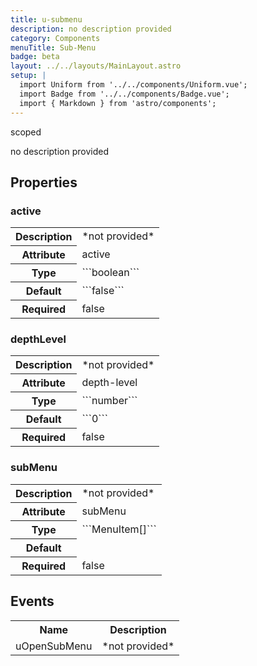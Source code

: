 ```yaml
---
title: u-submenu
description: no description provided
category: Components
menuTitle: Sub-Menu
badge: beta
layout: ../../layouts/MainLayout.astro
setup: |
  import Uniform from '../../components/Uniform.vue';
  import Badge from '../../components/Badge.vue';
  import { Markdown } from 'astro/components';
---
```


<Badge> scoped </Badge>

no description provided

## Properties

### active

<table>
<tr><th>Description</th><td><Markdown>*not provided*</Markdown></td></tr>
<tr><th>Attribute</th><td><Markdown>active</Markdown></td></tr>
<tr><th>Type</th><td><Markdown>```boolean```</Markdown></td></tr>
<tr><th>Default</th><td><Markdown>```false```</Markdown></td></tr>
<tr><th>Required</th><td><Markdown>false</Markdown></td></tr>
</table>

### depthLevel

<table>
<tr><th>Description</th><td><Markdown>*not provided*</Markdown></td></tr>
<tr><th>Attribute</th><td><Markdown>depth-level</Markdown></td></tr>
<tr><th>Type</th><td><Markdown>```number```</Markdown></td></tr>
<tr><th>Default</th><td><Markdown>```0```</Markdown></td></tr>
<tr><th>Required</th><td><Markdown>false</Markdown></td></tr>
</table>

### subMenu

<table>
<tr><th>Description</th><td><Markdown>*not provided*</Markdown></td></tr>
<tr><th>Attribute</th><td><Markdown>subMenu</Markdown></td></tr>
<tr><th>Type</th><td><Markdown>```MenuItem[]```</Markdown></td></tr>
<tr><th>Default</th><td><Markdown></Markdown></td></tr>
<tr><th>Required</th><td><Markdown>false</Markdown></td></tr>
</table>

## Events

<table>
<tr><th>Name</th><th>Description</th></tr>

<tr><td><Markdown>uOpenSubMenu</Markdown></td><td><Markdown>*not provided*</Markdown></td></tr></table>

</table>
